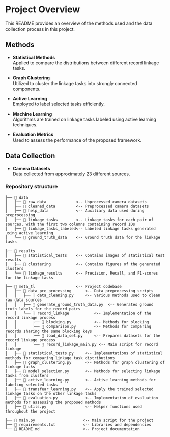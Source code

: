 # Project Overview

This README provides an overview of the methods used and the data collection process in this project.

## Methods

- **Statistical Methods**  
  Applied to compare the distributions between different record linkage tasks.

- **Graph Clustering**  
  Utilized to cluster the linkage tasks into strongly connected components.

- **Active Learning**  
  Employed to label selected tasks efficiently.

- **Machine Learning**  
  Algorithms are trained on linkage tasks labeled using active learning techniques.

- **Evaluation Metrics**  
  Used to assess the performance of the proposed framework.

## Data Collection

- **Camera Datasets**  
  Data collected from approximately 23 different sources.

### Repository structure

``` plain
├── 📁 data                   
│   ├── 📁 raw_data             <-- Unprocessed camera datasets
│   ├── 📁 cleaned_data         <-- Preprocessed camera datasets
│   ├── 📁 help_data            <-- Auxiliary data used during preprocessing
│   ├── 📁 linkage_tasks        <-- Linkage tasks for each pair of sources, with the first two columns containing record IDs
│   ├── 📁 linkage_tasks_labeled<-- Labeled linkage tasks generated using active learning
│   └── 📁 ground_truth_data    <-- Ground truth data for the linkage tasks

├── 📁 results                  
│   ├── 📁 statistical_tests    <-- Contains images of statistical test results
│   ├── 📁 clustering           <-- Contains figures of the generated clusters
│   └── 📁 linkage_results      <-- Precision, Recall, and F1-scores for the linkage tasks

├── 📁 meta_tl                  <-- Project codebase
│   ├── 📁 data_pre_processing      <-- Data preprocessing scripts
│   │   ├── 📃 data_cleaning.py     <-- Various methods used to clean raw data sources
│   │   ├── 📃 generate_ground_truth_data.py  <-- Generates ground truth labels for the record pairs
│   │   └── 📁 record_linkage           <-- Implementation of the record linkage process
│   │       ├── 📃 blocking.py          <-- Methods for blocking
│   │       ├── 📃 comparison.py        <-- Methods for comparing records sharing the same blocking keys
│   │       ├── 📃 load_data_set.py     <-- Prepares datasets for the record linkage process
│   │       └── 📃 record_linkage_main.py <-- Main script for record linkage
│   ├── 📃 statistical_tests.py     <-- Implementations of statistical methods for comparing linkage task distributions
│   ├── 📃 graph_clustering.py      <-- Methods for graph clustering of linkage tasks
│   ├── 📃 model_selection.py       <-- Methods for selecting linkage tasks from clusters
│   ├── 📃 active_learning.py       <-- Active learning methods for labeling selected tasks
│   ├── 📃 transfear_learning.py    <-- Apply the trained selected linkage tasks on the other linkage tasks
│   ├── 📃 evaluation.py            <-- Implementation of evaluation methods for assessing the proposed methods
│   ├── 📃 utils.py                 <-- Helper functions used throughout the project

├── 📃 main.py                     <-- Main script for the project
├── 📃 requirements.txt            <-- Libraries and dependencies
└── 📃 README.md                   <-- Project documentation

```








































